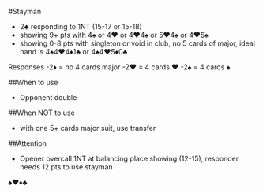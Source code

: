 #Stayman
- 2♣ responding to 1NT (15-17 or 15-18)
- showing 9+ pts with 4♠ or 4♥ or 4♥4♠ or 5♥4♠ or 4♥5♠
- showing 0-8 pts with singleton or void in club, no 5 cards of major, ideal hand is 4♠4♥4♦1♣ or 4♠4♥5♦0♣

Responses 
-2♦ = no 4 cards major
-2♥ = 4 cards ♥
-2♠ = 4 cards ♠


##When to use
- Opponent double

##When NOT to use
- with one 5+ cards major suit, use transfer

##Attention
- Opener overcall 1NT at balancing place showing (12-15), responder needs 12 pts to use stayman

♠♥♦♣
